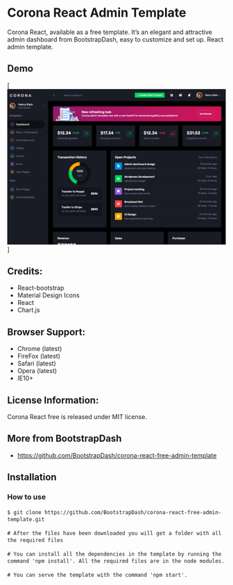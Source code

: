 # Corona React Admin Template

Corona React, available as a free template. It’s an elegant and attractive admin dashboard from BootstrapDash, easy to customize and set up. React admin template.

## Demo

[![N|Solid](screenshot.jpg)]


## Credits:

- React-bootstrap 
- Material Design Icons
- React
- Chart.js

## Browser Support: 

- Chrome (latest)
- FireFox (latest)
- Safari (latest)
- Opera (latest)
- IE10+

## License Information:

Corona React free is released under MIT license.

## More from BootstrapDash
- https://github.com/BootstrapDash/corona-react-free-admin-template


## Installation


### How to use

```
$ git clone https://github.com/BootstrapDash/corona-react-free-admin-template.git 

# After the files have been downloaded you will get a folder with all the required files

# You can install all the dependencies in the template by running the command 'npm install'. All the required files are in the node modules.

# You can serve the template with the command 'npm start'.

```
